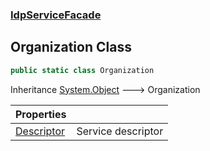 ### [IdpServiceFacade](../index.md 'IdpServiceFacade')

## Organization Class

```csharp
public static class Organization
```

Inheritance [System\.Object](https://learn.microsoft.com/en-us/dotnet/api/system.object 'System\.Object') &#129106; Organization

| Properties | |
| :--- | :--- |
| [Descriptor](Descriptor.md 'IdpServiceFacade\.Organization\.Descriptor') | Service descriptor |
